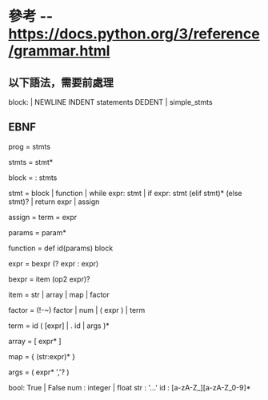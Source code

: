 # 參考 -- https://docs.python.org/3/reference/grammar.html

## 以下語法，需要前處理

block:
    | NEWLINE INDENT statements DEDENT 
    | simple_stmts

## EBNF

prog = stmts

stmts = stmt*

block = : <begin> stmts <end>

stmt = block                     |
       function                  |
       while expr: stmt           | 
       if expr: stmt (elif stmt)* (else stmt)? |
       return expr               |
       assign

assign = term = expr

params = param*

function = def id(params) block

expr = bexpr (? expr : expr)

bexpr = item (op2 expr)?

item = str | array | map | factor

factor = (!-~) factor | num | ( expr ) | term

term = id ( [expr] | . id | args )*

array = [ expr* ]

map = { (str:expr)* }

args  = ( expr* ','? )

bool: True | False
num : integer | float
str : '...'
id  : [a-zA-Z_][a-zA-Z_0-9]*
